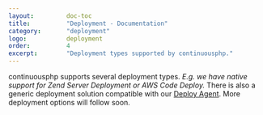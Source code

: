 ```yaml
---
layout:         doc-toc
title:          "Deployment - Documentation"
category:       "deployment"
logo:           deployment
order:          4
excerpt:        "Deployment types supported by continuousphp."
---
```

continuousphp supports several deployment types.
*E.g. we have native support for Zend Server Deployment or AWS Code Deploy.*
There is also a generic deployment solution compatible with our [Deploy Agent](https://github.com/continuousphp/deploy-agent/).
More deployment options will follow soon.
